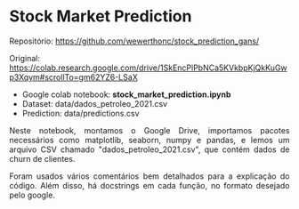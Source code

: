 # Stock Market Prediction
Repositório: https://github.com/wewerthonc/stock_prediction_gans/

Original: https://colab.research.google.com/drive/1SkEncPlPbNCa5KVkbpKjQkKuGwp3Xqym#scrollTo=gm62YZ6-LSaX
- Google colab notebook: **stock_market_prediction.ipynb**
- Dataset: data/dados_petroleo_2021.csv
- Prediction: data/predictions.csv

<p align="justify">
Neste notebook, montamos o Google Drive, importamos pacotes necessários como matplotlib, seaborn, numpy e pandas, e lemos um arquivo CSV chamado "dados_petroleo_2021.csv", que contém dados de churn de clientes.
</p>

<p align="justify">
Foram usados vários comentários bem detalhados para a explicação do código. Além disso, há docstrings em cada função, no formato desejado pelo google.
</p>
